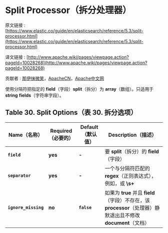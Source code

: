 # Split Processor（拆分处理器）

原文链接 : [https://www.elastic.co/guide/en/elasticsearch/reference/5.3/split-processor.html](https://www.elastic.co/guide/en/elasticsearch/reference/5.3/split-processor.html)

译文链接 : [http://www.apache.wiki/pages/viewpage.action?pageId=10028268](http://www.apache.wiki/pages/viewpage.action?pageId=10028268)

贡献者 : [那伊抹微笑](/display/~wangyangting)，[ApacheCN](/display/~apachecn)，[Apache中文网](/display/~apachechina)

使用分隔符把指定的 **field**（字段）**split**（拆分）为 **array**（数组）。只适用于 **string** **fields**（字符串字段）。

## Table 30. Split Options（表 30\. 拆分选项）

| Name（名称） | Required（必要的） | Default（默认值） | Description（描述） |
| --- | --- | --- | --- |
| **`field`** | **yes** | **-** | 要 **split**（拆分）的 **field**（字段） |
| **`separator`** | **yes** | **-** | 一个与分隔符匹配的 **regex**（正则表达式），例如，或 **\s+** |
| **`ignore_missing`** | **no** | **`false`** | 如果为 **true** 并且 **field**（字段）不存在，该 **processor**（处理器）静默退出且不修改 **document**（文档） |